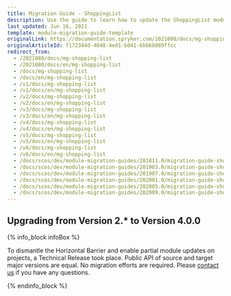 ```yaml
---
title: Migration Guide - ShoppingList
description: Use the guide to learn how to update the ShoppingList module.
last_updated: Jun 16, 2021
template: module-migration-guide-template
originalLink: https://documentation.spryker.com/2021080/docs/mg-shopping-list
originalArticleId: f172344d-4048-4ed1-b041-6bb68889ffcc
redirect_from:
  - /2021080/docs/mg-shopping-list
  - /2021080/docs/en/mg-shopping-list
  - /docs/mg-shopping-list
  - /docs/en/mg-shopping-list
  - /v1/docs/mg-shopping-list
  - /v1/docs/en/mg-shopping-list
  - /v2/docs/mg-shopping-list
  - /v2/docs/en/mg-shopping-list
  - /v3/docs/mg-shopping-list
  - /v3/docs/en/mg-shopping-list
  - /v4/docs/mg-shopping-list
  - /v4/docs/en/mg-shopping-list
  - /v5/docs/mg-shopping-list
  - /v5/docs/en/mg-shopping-list
  - /v6/docs/mg-shopping-list
  - /v6/docs/en/mg-shopping-list
  - /docs/scos/dev/module-migration-guides/201811.0/migration-guide-shoppinglist.html
  - /docs/scos/dev/module-migration-guides/201903.0/migration-guide-shoppinglist.html
  - /docs/scos/dev/module-migration-guides/201907.0/migration-guide-shoppinglist.html
  - /docs/scos/dev/module-migration-guides/202001.0/migration-guide-shoppinglist.html
  - /docs/scos/dev/module-migration-guides/202005.0/migration-guide-shoppinglist.html
  - /docs/scos/dev/module-migration-guides/202009.0/migration-guide-shoppinglist.html
---
```


## Upgrading from Version 2.* to Version 4.0.0

{% info_block infoBox %}

To dismantle the Horizontal Barrier and enable partial module updates on projects, a Technical Release took place. Public API of source and target major versions are equal. No migration efforts are required. Please [contact us](https://spryker.com/en/support/) if you have any questions.

{% endinfo_block %}
